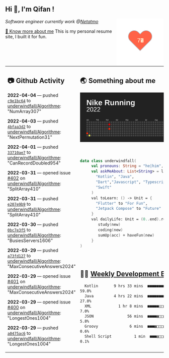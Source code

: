 <h2> Hi 👋, I'm Qifan ! </h2>
<a href="https://github.com/underwindfall/iBeats"><img align="right" width="150px" src="https://raw.githubusercontent.com/underwindfall/iBeats/main/files/heart.svg"/></a>
<p><em>Software engineer currently work @<a href="https://www.netatmo.com">Netatmo</a></em></p>
<p><a href="https://qifanyang.com/resume" target="_blank"> 🔭 Know more about me</a> This is my personal resume site, I built it for fun.</p>
<table><tr><td valign="top" rowspan="2">

 ## 📷 Github Activity
 <!-- githubActivity starts -->
  **2022-04-04** — pushed [`c9e1bc64`](https://github.com/underwindfall/Algorithme/commit/c9e1bc647c665238678930d7ad97dccc0af45599) to [underwindfall/Algorithme](https://api.github.com/repos/underwindfall/Algorithme): "NumArray307"

  **2022-04-03** — pushed [`4bfaa3d2`](https://github.com/underwindfall/Algorithme/commit/4bfaa3d269997890f972982b8fb1da0b9226757a) to [underwindfall/Algorithme](https://api.github.com/repos/underwindfall/Algorithme): "NextPermutation31"

  **2022-04-01** — pushed [`33710ae7`](https://github.com/underwindfall/Algorithme/commit/33710ae7464bfc718edcf98eb909bc6a7e482332) to [underwindfall/Algorithme](https://api.github.com/repos/underwindfall/Algorithme): "CanRecordDoubled954"

  **2022-03-31** — opened issue [#402](https://api.github.com/repos/underwindfall/Algorithme/issues/402) on [underwindfall/Algorithme](https://api.github.com/repos/underwindfall/Algorithme): "SplitArray410"

  **2022-03-31** — pushed [`e207e9b9`](https://github.com/underwindfall/Algorithme/commit/e207e9b918dfee5c9a794d55fd389f9221119853) to [underwindfall/Algorithme](https://api.github.com/repos/underwindfall/Algorithme): "SplitArray410"

  **2022-03-30** — pushed [`0bc7e3f5`](https://github.com/underwindfall/Algorithme/commit/0bc7e3f52379b12cf818594ab67d98781515cb1f) to [underwindfall/Algorithme](https://api.github.com/repos/underwindfall/Algorithme): "BusiesServers1606"

  **2022-03-29** — pushed [`a73fd127`](https://github.com/underwindfall/Algorithme/commit/a73fd1277a344963b7fda6e4a53130211dd67d7b) to [underwindfall/Algorithme](https://api.github.com/repos/underwindfall/Algorithme): "MaxConsecutiveAnswers2024"

  **2022-03-29** — opened issue [#401](https://api.github.com/repos/underwindfall/Algorithme/issues/401) on [underwindfall/Algorithme](https://api.github.com/repos/underwindfall/Algorithme): "MaxConsecutiveAnswers2024"

  **2022-03-29** — opened issue [#400](https://api.github.com/repos/underwindfall/Algorithme/issues/400) on [underwindfall/Algorithme](https://api.github.com/repos/underwindfall/Algorithme): "LongestOnes1004"

  **2022-03-29** — pushed [`a0475ac6`](https://github.com/underwindfall/Algorithme/commit/a0475ac6aade63a96d0be821d20d53b8302c0288) to [underwindfall/Algorithme](https://api.github.com/repos/underwindfall/Algorithme): "LongestOnes1004"
 <!-- githubActivity ends -->
 </td><td valign="top">

 ## 🌏 Something about me
 <!-- profile starts -->
 <a href="https://github.com/underwindfall" width="100%">
   <img src="https://github.com/underwindfall/GitHubPoster/blob/main/examples/nike.svg"/>
 </a>
 <br/>
 <br/>
 <br/>

 ```kotlin
 data class underwindfall(
      val pronouns: String = "he|him",
      val askMeAbout: List<String> = listOf(
        "Kotlin", "Java",
        "Dart","Javascript", "Typescript",
        "Swift"
      )
      val toLearn: () -> Unit = {
        "Flutter" to "For Fun",
        "Jetpack Compose" to "Future"
      }
      val dailyLife: Unit = (0..end).reduce { acc, new ->
         study(new)
         coding(new)
         sumUp(acc) + haveFun(new)
      }
 )
 ```
 <!-- profile ends -->
 </td></tr><tr><td valign="top">

 ## 🏊‍♂️ <a href="https://gist.github.com/underwindfall/377ee88ba1fabd1e93516e48ca9c61eb" target="_blank">Weekly Development Breakdown</a>
  <!-- codeTime starts -->
  ```text
    Kotlin       9 hrs 33 mins  ■■■■■■■■■■■■■■■■■▦□□□□□□  59.0%
    Java         4 hrs 22 mins  ■■■■■■■■■■□□□□□□□□□□□□□□  27.0%
    XML            1 hr 8 mins  ■■■■■◱□□□□□□□□□□□□□□□□□□   7.0%
    JSON               56 mins  ■■■■▦□□□□□□□□□□□□□□□□□□□   5.8%
    Groovy              6 mins  ■■■▦□□□□□□□□□□□□□□□□□□□□   0.6%
    Shell Script          1 min  ■■■▥□□□□□□□□□□□□□□□□□□□□   0.1%
  ```
  <!-- codeTime starts -->
  </td></tr></table>